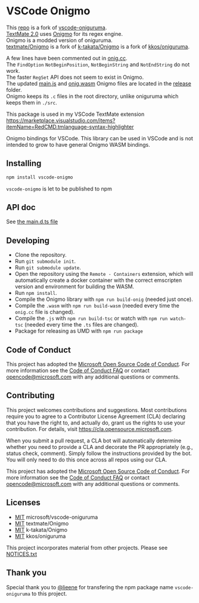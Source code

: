 # VSCode Onigmo

This [repo](https://github.com/RedCMD/vscode-Onigmo) is a fork of [vscode-oniguruma](https://github.com/microsoft/vscode-oniguruma).  
[TextMate 2.0](https://macromates.com/) uses [Onigmo](https://github.com/textmate/Onigmo/tree/Onigmo-5.13.5) for its regex engine.  
Onigmo is a modded version of oniguruma.  
[textmate/Onigmo](https://github.com/textmate/Onigmo) is a fork of [k-takata/Onigmo](https://github.com/k-takata/Onigmo) is a fork of [kkos/oniguruma](https://github.com/kkos/oniguruma).  

A few lines have been commented out in [onig.cc](/src/onig.cc).  
The `FindOption` `NotBeginPosition`, `NotBeginString` and `NotEndString` do not work.  
The faster `RegSet` API does not seem to exist in Onigmo.  
The updated [main.js](/release/main.js) and [onig.wasm](/release/onig.wasm) Onigmo files are located in the [release](/release/) folder.  
Onigmo keeps its `.c` files in the root directory, unlike oniguruma which keeps them in `./src`.  

This package is used in my VSCode TextMate extension https://marketplace.visualstudio.com/items?itemName=RedCMD.tmlanguage-syntax-highlighter  

Onigmo bindings for VSCode. This library can be used in VSCode and is not intended to grow to have general Onigmo WASM bindings.

## Installing

```sh
npm install vscode-onigmo
```
`vscode-onigmo` is let to be published to npm

## API doc

See [the main.d.ts file](./main.d.ts)

## Developing

* Clone the repository.
* Run `git submodule init`.
* Run `git submodule update`.
* Open the repository using the `Remote - Containers` extension, which will automatically create a docker container with the correct emscripten version and environment for building the WASM.
* Run `npm install`.
* Compile the Onigmo library with `npm run build-onig` (needed just once).
* Compile the `.wasm` with `npm run build-wasm` (needed every time the `onig.cc` file is changed).
* Compile the `.js` with `npm run build-tsc` or watch with `npm run watch-tsc` (needed every time the `.ts` files are changed).
* Package for releasing as UMD with `npm run package`

## Code of Conduct

This project has adopted the [Microsoft Open Source Code of Conduct](https://opensource.microsoft.com/codeofconduct/). For more information see the [Code of Conduct FAQ](https://opensource.microsoft.com/codeofconduct/faq/) or contact [opencode@microsoft.com](mailto:opencode@microsoft.com) with any additional questions or comments.

## Contributing

This project welcomes contributions and suggestions.  Most contributions require you to agree to a
Contributor License Agreement (CLA) declaring that you have the right to, and actually do, grant us
the rights to use your contribution. For details, visit https://cla.opensource.microsoft.com.

When you submit a pull request, a CLA bot will automatically determine whether you need to provide
a CLA and decorate the PR appropriately (e.g., status check, comment). Simply follow the instructions
provided by the bot. You will only need to do this once across all repos using our CLA.

This project has adopted the [Microsoft Open Source Code of Conduct](https://opensource.microsoft.com/codeofconduct/).
For more information see the [Code of Conduct FAQ](https://opensource.microsoft.com/codeofconduct/faq/) or
contact [opencode@microsoft.com](mailto:opencode@microsoft.com) with any additional questions or comments.

## Licenses
* [MIT](https://github.com/microsoft/vscode-oniguruma/blob/master/LICENSE.txt) microsoft/vscode-oniguruma
* [MIT](https://github.com/textmate/Onigmo?tab=License-1-ov-file) textmate/Onigmo
* [MIT](https://github.com/k-takata/Onigmo?tab=License-1-ov-file) k-takata/Onigmo
* [MIT](https://github.com/kkos/oniguruma?tab=License-1-ov-file) kkos/oniguruma

This project incorporates material from other projects. Please see [NOTICES.txt](https://github.com/microsoft/vscode-oniguruma/blob/master/NOTICES.txt)

## Thank you

Special thank you to [@lieene](https://github.com/lieene) for transfering the npm package name `vscode-oniguruma` to this project.
